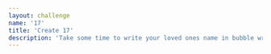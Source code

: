 ```yaml
---
layout: challenge
name: '17'
title: 'Create 17'
description: 'Take some time to write your loved ones name in bubble writing and decorate it. share the result.'
---
```

